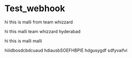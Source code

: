 # Test_webhook


hi this is malli from team whizzard


hi this malli team whizzard hyderabad

hi this is malli 
malli 


hiiidbosdcbdcuaud
hdiausbSOEFHBPIE
hdgusygdf sdfyvaifvi

